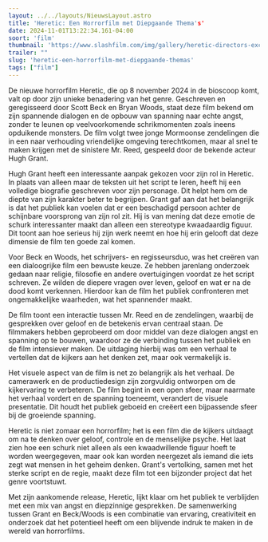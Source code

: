 ```yaml
---
layout: ../../layouts/NieuwsLayout.astro
title: 'Heretic: Een Horrorfilm met Diepgaande Thema's'
date: 2024-11-01T13:22:34.161-04:00
soort: 'film'
thumbnail: 'https://www.slashfilm.com/img/gallery/heretic-directors-exclusive-interview/l-intro-1730307389.jpg'
trailer: ""
slug: 'heretic-een-horrorfilm-met-diepgaande-themas'
tags: ["film"]
---
```


De nieuwe horrorfilm Heretic, die op 8 november 2024 in de bioscoop komt, valt
op door zijn unieke benadering van het genre. Geschreven en geregisseerd door
Scott Beck en Bryan Woods, staat deze film bekend om zijn spannende dialogen en
de opbouw van spanning naar echte angst, zonder te leunen op veelvoorkomende
schrikmomenten zoals ineens opduikende monsters. De film volgt twee jonge
Mormoonse zendelingen die in een naar verhouding vriendelijke omgeving
terechtkomen, maar al snel te maken krijgen met de sinistere Mr. Reed, gespeeld
door de bekende acteur Hugh Grant.

Hugh Grant heeft een interessante aanpak gekozen voor zijn rol in Heretic. In
plaats van alleen maar de teksten uit het script te leren, heeft hij een
volledige biografie geschreven voor zijn personage. Dit helpt hem om de diepte
van zijn karakter beter te begrijpen. Grant gaf aan dat het belangrijk is dat
het publiek kan voelen dat er een beschadigd persoon achter de schijnbare
voorsprong van zijn rol zit. Hij is van mening dat deze emotie de schurk
interessanter maakt dan alleen een stereotype kwaadaardig figuur. Dit toont aan
hoe serieus hij zijn werk neemt en hoe hij erin gelooft dat deze dimensie de
film ten goede zal komen.

Voor Beck en Woods, het schrijvers- en regisseursduo, was het creëren van een
dialoogrijke film een bewuste keuze. Ze hebben jarenlang onderzoek gedaan naar
religie, filosofie en andere overtuigingen voordat ze het script schreven. Ze
wilden de diepere vragen over leven, geloof en wat er na de dood komt verkennen.
Hierdoor kan de film het publiek confronteren met ongemakkelijke waarheden, wat
het spannender maakt.

De film toont een interactie tussen Mr. Reed en de zendelingen, waarbij de
gesprekken over geloof en de betekenis ervan centraal staan. De filmmakers
hebben geprobeerd om door middel van deze dialogen angst en spanning op te
bouwen, waardoor ze de verbinding tussen het publiek en de film intensiever
maken. De uitdaging hierbij was om een verhaal te vertellen dat de kijkers aan
het denken zet, maar ook vermakelijk is.

Het visuele aspect van de film is net zo belangrijk als het verhaal. De
camerawerk en de productiedesign zijn zorgvuldig ontworpen om de kijkervaring te
verbeteren. De film begint in een open sfeer, maar naarmate het verhaal vordert
en de spanning toeneemt, verandert de visuele presentatie. Dit houdt het publiek
geboeid en creëert een bijpassende sfeer bij de groeiende spanning.

Heretic is niet zomaar een horrorfilm; het is een film die de kijkers uitdaagt
om na te denken over geloof, controle en de menselijke psyche. Het laat zien hoe
een schurk niet alleen als een kwaadwillende figuur hoeft te worden weergegeven,
maar ook kan worden neergezet als iemand die iets zegt wat mensen in het geheim
denken. Grant's vertolking, samen met het sterke script en de regie, maakt deze
film tot een bijzonder project dat het genre voortstuwt.

Met zijn aankomende release, Heretic, lijkt klaar om het publiek te verblijden
met een mix van angst en diepzinnige gesprekken. De samenwerking tussen Grant en
Beck/Woods is een combinatie van ervaring, creativiteit en onderzoek dat het
potentieel heeft om een blijvende indruk te maken in de wereld van horrorfilms.